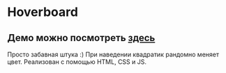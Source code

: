 # Hoverboard
## Демо можно посмотреть [здесь](https://xellamay.github.io/hoverboard/)
Просто забавная штука :) При наведении квадратик рандомно меняет цвет. Реализован с помощью HTML, CSS и JS.